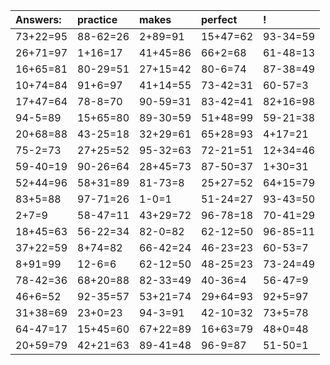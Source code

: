 | Answers: | practice | makes | perfect | ! |
| :--- | :--- | :--- | :--- | :--- |
| 73+22=95 | 88-62=26 | 2+89=91 | 15+47=62 | 93-34=59 | 
| 26+71=97 | 1+16=17 | 41+45=86 | 66+2=68 | 61-48=13 | 
| 16+65=81 | 80-29=51 | 27+15=42 | 80-6=74 | 87-38=49 | 
| 10+74=84 | 91+6=97 | 41+14=55 | 73-42=31 | 60-57=3 | 
| 17+47=64 | 78-8=70 | 90-59=31 | 83-42=41 | 82+16=98 | 
| 94-5=89 | 15+65=80 | 89-30=59 | 51+48=99 | 59-21=38 | 
| 20+68=88 | 43-25=18 | 32+29=61 | 65+28=93 | 4+17=21 | 
| 75-2=73 | 27+25=52 | 95-32=63 | 72-21=51 | 12+34=46 | 
| 59-40=19 | 90-26=64 | 28+45=73 | 87-50=37 | 1+30=31 | 
| 52+44=96 | 58+31=89 | 81-73=8 | 25+27=52 | 64+15=79 | 
| 83+5=88 | 97-71=26 | 1-0=1 | 51-24=27 | 93-43=50 | 
| 2+7=9 | 58-47=11 | 43+29=72 | 96-78=18 | 70-41=29 | 
| 18+45=63 | 56-22=34 | 82-0=82 | 62-12=50 | 96-85=11 | 
| 37+22=59 | 8+74=82 | 66-42=24 | 46-23=23 | 60-53=7 | 
| 8+91=99 | 12-6=6 | 62-12=50 | 48-25=23 | 73-24=49 | 
| 78-42=36 | 68+20=88 | 82-33=49 | 40-36=4 | 56-47=9 | 
| 46+6=52 | 92-35=57 | 53+21=74 | 29+64=93 | 92+5=97 | 
| 31+38=69 | 23+0=23 | 94-3=91 | 42-10=32 | 73+5=78 | 
| 64-47=17 | 15+45=60 | 67+22=89 | 16+63=79 | 48+0=48 | 
| 20+59=79 | 42+21=63 | 89-41=48 | 96-9=87 | 51-50=1 | 
